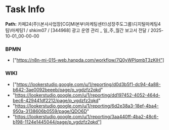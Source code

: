 # Task Info

**Path:** 카페24(주)\본사사업장\[CG]MI본부\마케팅센터\성장주도그룹\디지털마케팅4팀\마케팅1 / shkim07 / [344968] 광고 운영 관리 _ 일_주_월간 보고서 전달 / 2025-10-01_00-00-00

### BPMN
- ["https://n8n-mi-015-web.hanpda.com/workflow/7Q0yWPIqmbT3zKIH"]

### WIKI
- ["https://lookerstudio.google.com/u/1/reporting/d0d3b5f1-dc94-4a88-b642-3ae0092beeeb/page/p_vgdzfz2qkd"
- "https://lookerstudio.google.com/u/1/reporting/dd197452-4052-464d-bec6-429441df2212/page/p_vgdzfz2qkd"
- "https://lookerstudio.google.com/u/1/reporting/6d2e38a3-18ef-4ba4-950a-3138606b0559/page/QDO6D"
- "https://lookerstudio.google.com/u/1/reporting/3aa440ff-4ba2-48c6-b198-1124e1445044/page/p_vgdzfz2qkd"]

